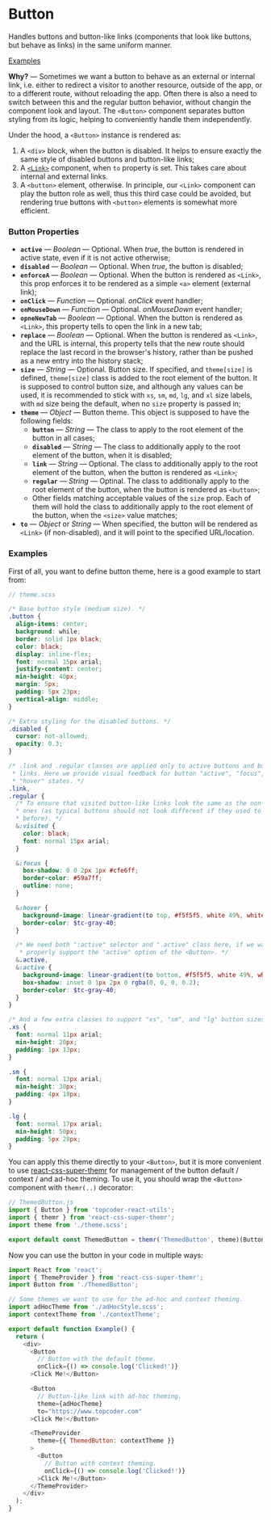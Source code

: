 # Button
Handles buttons and button-like links (components that look like buttons, but
behave as links) in the same uniform manner.

[Examples](#examples)

**Why?** &mdash; Sometimes we want a button to behave as an external or internal
link, i.e. either to redirect a visitor to another resource, outside of the app,
or to a different route, without reloading the app. Often there is also a need
to switch between this and the regular button behavior, without changin the
component look and layout. The `<Button>` component separates button styling
from its logic, helping to conveniently handle them independently.

Under the hood, a `<Button>` instance is rendered as:
1.  A `<div>` block, when the button is disabled. It helps to ensure exactly the
same style of disabled buttons and button-like links;
2.  A [`<Link>`](link-and-navlink.md) component, when `to` property is set. This
takes care about internal and external links.
3.  A `<button>` element, otherwise. In principle, our `<Link>` component can
play the button role as well, thus this third case could be avoided, but
rendering true buttons with `<button>` elements is somewhat more efficient.

### Button Properties
- **`active`** &mdash; *Boolean* &mdash; Optional. When *true*, the button is
rendered in active state, even if it is not active otherwise;
- **`disabled`** &mdash; *Boolean* &mdash; Optional. When *true*, the button is
disabled;
- **`enforceA`** &mdash; *Boolean* &mdash; Optional. When the button is rendered
as `<Link>`, this prop enforces it to be rendered as a simple `<a>` element
(external link);
- **`onClick`** &mdash; *Function* &mdash; Optional. *onClick* event handler;
- **`onMouseDown`** &mdash; *Function* &mdash; Optional. *onMouseDown* event
handler;
- **`opneNewTab`** &mdash; *Boolean* &mdash; Optional. When the button is
rendered as `<Link>`, this property tells to open the link in a new tab;
- **`replace`** &mdash; *Boolean* &mdash; Optional. When the button is rendered
as `<Link>`, and the URL is internal, this property tells that the new route
should replace the last record in the browser's history, rather than be pushed
as a new entry into the history stack;
- **`size`** &mdash; *String* &mdash; Optional. Button size. If specified, and
`theme[size]` is defined, `theme[size]` class is added to the root element of
the button. It is supposed to control button size, and although any values can
be used, it is recommended to stick with `xs`, `sm`, `md`, `lg`, and `xl` size
labels, with `md` size being the default, when no `size` property is passed in;
- **`theme`** &mdash; *Object* &mdash; Button theme. This object is
supposed to have the following fields:
  - **`button`** &mdash; *String* &mdash; The class to apply to the root element
  of the button in all cases;
  - **`disabled`** &mdash; *String* &mdash; The class to additionally apply to
  the root element of the button, when it is disabled;
  - **`link`** &mdash; *String* &mdash; Optional. The class to additionally
  apply to the root element of the button, when the button is rendered as
  `<Link>`;
  - **`regular`** &mdash; *String* &mdash; Optinal. The class to additionally
  apply to the root element of the button, when the button is rendered as
  `<button>`;
  - Other fields matching acceptable values of the `size` prop. Each of them
  will hold the class to additionally apply to the root element of the button,
  when the `<size>` value matches;
- **`to`** &mdash; *Object* or *String* &mdash; When specified, the button will
be rendered as `<Link>` (if non-disabled), and it will point to the specified
URL/location.

### <a name="examples">Examples</a>
First of all, you want to define button theme, here is a good example to start from:
```scss
// theme.scss

/* Base button style (medium size). */
.button {
  align-items: center;
  background: while;
  border: solid 1px black;
  color: black;
  display: inline-flex;
  font: normal 15px arial;
  justify-content: center;
  min-height: 40px;
  margin: 5px;
  padding: 5px 23px;
  vertical-align: middle;
}

/* Extra styling for the disabled buttons. */
.disabled {
  cursor: not-allowed;
  opacity: 0.3;
}

/* .link and .regular classes are applied only to active buttons and button-like
 * links. Here we provide visual feedback for button "active", "focus", and
 * "hover" states. */
.link,
.regular {
  /* To ensure that visited button-like links look the same as the non-visited
  * ones (as typical buttons should not look different if they used to be clicked
  * before). */
  &:visited {
    color: black;
    font: normal 15px arial;
  }

  &:focus {
    box-shadow: 0 0 2px 1px #cfe6ff;
    border-color: #59a7ff;
    outline: none;
  }

  &:hover {
    background-image: linear-gradient(to top, #f5f5f5, white 49%, white);
    border-color: $tc-gray-40;
  }

  /* We need both ":active" selector and ".active" class here, if we want to
   * properly support the "active" option of the <Button>. */
  &.active,
  &:active {
    background-image: linear-gradient(to bottom, #f5f5f5, white 49%, white);
    box-shadow: inset 0 1px 2px 0 rgba(0, 0, 0, 0.2);
    border-color: $tc-gray-40;
  }
}

/* And a few extra classes to support "xs", "sm", and "lg" button sizes. */
.xs {
  font: normal 11px arial;
  min-height: 20px;
  padding: 1px 13px;
}

.sm {
  font: normal 13px arial;
  min-height: 30px;
  padding: 4px 18px;
}

.lg {
  font: normal 17px arial;
  min-height: 50px;
  padding: 5px 28px;
}
```

You can apply this theme directly to your `<Button>`, but it is more
convenient to use
[react-css-super-themr](https://www.npmjs.com/package/react-css-super-themr)
for management of the button default / context / and ad-hoc theming. To use it,
you should wrap the `<Button>` component with `themr(..)` decorator:
```jsx
// ThemedButton.js
import { Button } from 'topcoder-react-utils';
import { themr } from 'react-css-super-themr';
import theme from './theme.scss';

export default const ThemedButton = themr('ThemedButton', theme)(Button);
```

Now you can use the button in your code in multiple ways:
```js
import React from 'react';
import { ThemeProvider } from 'react-css-super-themr';
import Button from './ThemedButton';

// Some themes we want to use for the ad-hoc and context theming.
import adHocTheme from './adHocStyle.scss';
import contextTheme from './contextTheme';

export default function Example() {
  return (
    <div>
      <Button
        // Button with the default theme.
        onClick={() => console.log('Clicked!')}
      >Click Me!</Button>

      <Button
        // Button-like link with ad-hoc theming.
        theme={adHocTheme}
        to="https://www.topcoder.com"
      >Click Me!</Button>

      <ThemeProvider
        theme={{ ThemedButton: contextTheme }}
      >
        <Button
          // Button with context theming.
          onClick={() => console.log('Clicked!')}
        >Click Me!</Button>
      </ThemeProvider>
    </div>
  );
}
```
